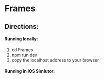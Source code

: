 # Frames

## Directions:
#### Running locally:
1. cd Frames
2. npm run dev
3. copy the localhost address to your browser

#### Running in iOS Simlutor:
